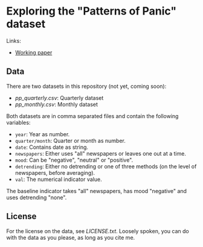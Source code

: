 # Exploring the "Patterns of Panic" dataset

Links:

- [Working paper](https://papers.ssrn.com/sol3/papers.cfm?abstract_id=3156287)

## Data

There are two datasets in this repository (not yet, coming soon):

- *pp_quarterly.csv*: Quarterly dataset
- *pp_monthly.csv*: Monthly dataset

Both datasets are in comma separated files and contain the following variables:

- `year`: Year as number.
- `quarter/month`: Quarter or month as number.
- `date`: Contains date as string.
- `newspapers`: Either uses "all" newspapers or leaves one out at a time. 
- `mood`: Can be "negative", "neutral" or "positive".
- `detrending`: Either no detrending or one of three methods (on the level of newspapers, before averaging).
- `val`: The numerical indicator value.

The baseline indicator takes "all" newspapers, has mood "negative" and uses detrending "none".

## License

For the license on the data, see *LICENSE.txt*. Loosely spoken, you can do with the data as you please, as long as you cite me. 